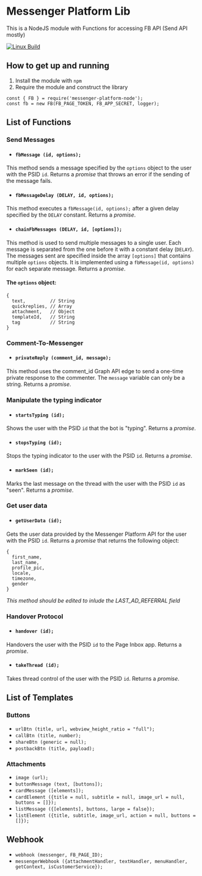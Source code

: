 # Messenger Platform Lib #

This is a NodeJS module with Functions for accessing FB API (Send API mostly)

[![Linux Build][travis-image]][travis-url]

## How to get up and running ##
1) Install the module with `npm`
2) Require the module and construct the library
  ```
  const { FB } = require('messenger-platform-node');
  const fb = new FB(FB_PAGE_TOKEN, FB_APP_SECRET, logger);
  ```

## List of Functions ##

### Send Messages ###
* #### `fbMessage (id, options);` ####
This method sends a message specified by the `options` object to the user with the PSID `id`. Returns a *promise* that throws an error if the sending of the message fails.
* #### `fbMessageDelay (DELAY, id, options);` ####
This method executes a `fbMessage(id, options);` after a given delay specified by the `DELAY` constant. Returns a *promise*.
* #### `chainFbMessages (DELAY, id, [options]);` ####
This method is used to send multiple messages to a single user. Each message is separated from the one before it with a constant delay (`DELAY`). The messages sent are specified inside the array `[options]` that contains multiple `options` objects. It is implemented using a `fbMessage(id, options)` for each separate message. Returns a *promise*.

  #### The `options` object: ####

  ```
  {
    text,         // String
    quickreplies, // Array
    attachment,   // Object
    templateId,   // String
    tag           // String
  }
  ```

### Comment-To-Messenger ###
* #### `privateReply (comment_id, message);` ####
This method uses the comment_id Graph API edge to send a one-time private response to the commenter. The `message` variable can only be a string. Returns a *promise*.

### Manipulate the typing indicator ###
* #### `startsTyping (id);` ####
Shows the user with the PSID `id` that the bot is "typing". Returns a *promise*.
* #### `stopsTyping (id);` ####
Stops the typing indicator to the user with the PSID `id`. Returns a *promise*.
* #### `markSeen (id);` ####
Marks the last message on the thread with the user with the PSID `id` as "seen". Returns a *promise*.

### Get user data ###
* #### `getUserData (id);` ####
Gets the user data provided by the Messenger Platform API for the user with the PSID `id`. Returns a *promise* that returns the following object:

  ```
  {
    first_name,
    last_name,
    profile_pic,
    locale,
    timezone,
    gender
  }
  ```

  *This method should be edited to inlude the LAST_AD_REFERRAL field*

### Handover Protocol ###
* #### `handover (id);` ####
Handovers the user with the PSID `id` to the Page Inbox app. Returns a *promise*.
* #### `takeThread (id);` ####
Takes thread control of the user with the PSID `id`. Returns a *promise*.

## List of Templates ##

### Buttons ###
* `urlBtn (title, url, webview_height_ratio = "full");`
* `callBtn (title, number);`
* `shareBtn (generic = null);`
* `postbackBtn (title, payload);`

### Attachments ###
* `image (url);`
* `buttonMessage (text, [buttons]);`
* `cardMessage ([elements]);`
* `cardElement ({title = null, subtitle = null, image_url = null, buttons = []});`
* `listMessage ({[elements], buttons, large = false});`
* `listElement ({title, subtitle, image_url, action = null, buttons = []});`

## Webhook ##

* `webhook (messenger, FB_PAGE_ID);`
* `messengerWebhook ({attachmentHandler, textHandler, menuHandler, getContext, isCustomerService});`

[travis-image]:https://travis-ci.org/chrispanag/messenger-platform-node.svg?branch=master
[travis-url]:https://travis-ci.org/chrispanag/messenger-platform-node

